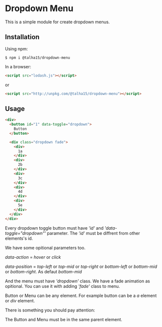 # Dropdown Menu

This is a simple module for create dropdown menus.

## Installation

Using npm:

```shell
$ npm i @talha15/dropdown-menu
```

In a browser:

```html
<script src="lodash.js"></script>
```

or

```html
<script src="http://unpkg.com/@talha15/dropdown-menu"></script>
```

## Usage

```html
<div>
  <button id="1" data-toggle="dropdown">
    Button
  </button>

  <div class="dropdown fade">
    <div>
      1a
    </div>
    <div>
      2b
    </div>
    <div>
      3c
    </div>
    <div>
      4d
    </div>
    <div>
      5e
    </div>
  </div>
</div>
```

Every dropdown toggle button must have _'id'_ and _'data-toggle="dropdown"'_ parameter. The _'id'_ must be diffrent from other elements's id.

We have some opitional parameters too.

_data-action_ = _hover_ or _click_

_data-position_ = _top-left_ or _top-mid_ or _top-right_ or _bottom-left_ or _bottom-mid_ or _bottom-right_. As defaut _bottom-mid_

And the menu must have _'dropdown'_ class. We have a fade animation as opitional. You can use it with adding _'fade'_ class to menu.

Button or Menu can be any element. For example button can be a _a_ element or _div_ element.

There is something you should pay attention:

The Button and Menu must be in the same parent element.
